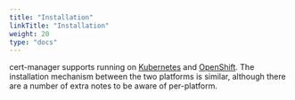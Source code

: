 ```yaml
---
title: "Installation"
linkTitle: "Installation"
weight: 20
type: "docs"
---
```


cert-manager supports running on [Kubernetes](https://kubernetes.io) and
[OpenShift](https://www.openshift.com). The installation mechanism between the
two platforms is similar, although there are a number of extra notes to be aware
of per-platform.
